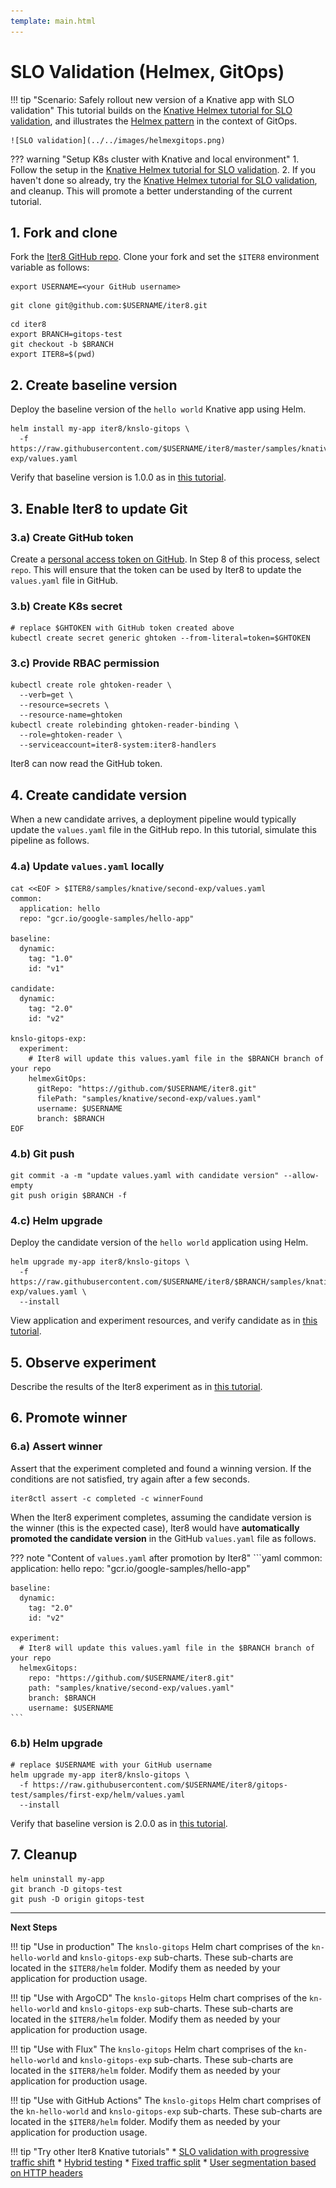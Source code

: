 ```yaml
---
template: main.html
---
```


# SLO Validation (Helmex, GitOps)

!!! tip "Scenario: Safely rollout new version of a Knative app with SLO validation"
    This tutorial builds on the [Knative Helmex tutorial for SLO validation](slovalidation-helmex.md), and illustrates the [Helmex pattern](../../concepts/whatisiter8.md#what-is-helmex) in the context of GitOps.

    ![SLO validation](../../images/helmexgitops.png)

??? warning "Setup K8s cluster with Knative and local environment"
    1. Follow the setup in the [Knative Helmex tutorial for SLO validation](slovalidation-helmex.md).
    2. If you haven't done so already, try the [Knative Helmex tutorial for SLO validation](slovalidation-helmex.md), and cleanup. This will promote a better understanding of the current tutorial.

## 1. Fork and clone
Fork the [Iter8 GitHub repo](https://github.com/iter8-tools/iter8). Clone your fork and set the `$ITER8` environment variable as follows:

```shell
export USERNAME=<your GitHub username>
```
```shell
git clone git@github.com:$USERNAME/iter8.git
```

```
cd iter8
export BRANCH=gitops-test
git checkout -b $BRANCH
export ITER8=$(pwd)
```

## 2. Create baseline version
Deploy the baseline version of the `hello world` Knative app using Helm.

```shell
helm install my-app iter8/knslo-gitops \
  -f https://raw.githubusercontent.com/$USERNAME/iter8/master/samples/knative/second-exp/values.yaml
```

Verify that baseline version is 1.0.0 as in [this tutorial](slovalidation-helmex.md#1-create-baseline-version).

## 3. Enable Iter8 to update Git

### 3.a) Create GitHub token
Create a [personal access token on GitHub](https://docs.github.com/en/github/authenticating-to-github/keeping-your-account-and-data-secure/creating-a-personal-access-token). In Step 8 of this process, select `repo`. This will ensure that the token can be used by Iter8 to update the `values.yaml` file in GitHub.

### 3.b) Create K8s secret
```shell
# replace $GHTOKEN with GitHub token created above
kubectl create secret generic ghtoken --from-literal=token=$GHTOKEN
```

### 3.c) Provide RBAC permission
```shell
kubectl create role ghtoken-reader \
  --verb=get \
  --resource=secrets \
  --resource-name=ghtoken
kubectl create rolebinding ghtoken-reader-binding \
  --role=ghtoken-reader \
  --serviceaccount=iter8-system:iter8-handlers
```

Iter8 can now read the GitHub token.

## 4. Create candidate version
When a new candidate arrives, a deployment pipeline would typically update the `values.yaml` file in the GitHub repo. In this tutorial, simulate this pipeline as follows.

### 4.a) Update `values.yaml` locally

```shell
cat <<EOF > $ITER8/samples/knative/second-exp/values.yaml
common:
  application: hello
  repo: "gcr.io/google-samples/hello-app"

baseline:
  dynamic:
    tag: "1.0"
    id: "v1"

candidate:
  dynamic:
    tag: "2.0"
    id: "v2"

knslo-gitops-exp:
  experiment:
    # Iter8 will update this values.yaml file in the $BRANCH branch of your repo
    helmexGitOps:
      gitRepo: "https://github.com/$USERNAME/iter8.git"
      filePath: "samples/knative/second-exp/values.yaml"
      username: $USERNAME
      branch: $BRANCH
EOF
```

### 4.b) Git push

```shell
git commit -a -m "update values.yaml with candidate version" --allow-empty
git push origin $BRANCH -f
```

### 4.c) Helm upgrade
Deploy the candidate version of the `hello world` application using Helm.
```shell
helm upgrade my-app iter8/knslo-gitops \
  -f https://raw.githubusercontent.com/$USERNAME/iter8/$BRANCH/samples/knative/second-exp/values.yaml \
  --install
```

View application and experiment resources, and verify candidate as in [this tutorial](slovalidation-helmex.md#2-create-candidate-version).

## 5. Observe experiment
Describe the results of the Iter8 experiment as in [this tutorial](slovalidation-helmex.md#3-observe-experiment).

## 6. Promote winner

### 6.a) Assert winner
Assert that the experiment completed and found a winning version. If the conditions are not satisfied, try again after a few seconds.
```shell
iter8ctl assert -c completed -c winnerFound
```

When the Iter8 experiment completes, assuming the candidate version is the winner (this is the expected case), Iter8 would have **automatically promoted the candidate version** in the GitHub `values.yaml` file as follows.

??? note "Content of `values.yaml` after promotion by Iter8"
    ```yaml
    common:
      application: hello
      repo: "gcr.io/google-samples/hello-app"

    baseline:
      dynamic:
        tag: "2.0"
        id: "v2"

    experiment:
      # Iter8 will update this values.yaml file in the $BRANCH branch of your repo
      helmexGitops:
        repo: "https://github.com/$USERNAME/iter8.git"
        path: "samples/knative/second-exp/values.yaml"
        branch: $BRANCH
        username: $USERNAME
    ```

### 6.b) Helm upgrade
```shell
# replace $USERNAME with your GitHub username
helm upgrade my-app iter8/knslo-gitops \
  -f https://raw.githubusercontent.com/$USERNAME/iter8/gitops-test/samples/first-exp/helm/values.yaml
  --install
```

Verify that baseline version is 2.0.0 as in [this tutorial](slovalidation-helmex.md#4-promote-winner).

## 7. Cleanup
```shell
helm uninstall my-app
git branch -D gitops-test
git push -D origin gitops-test
```

***

**Next Steps**

!!! tip "Use in production"
    The `knslo-gitops` Helm chart comprises of the `kn-hello-world` and `knslo-gitops-exp` sub-charts. These sub-charts are located in the `$ITER8/helm` folder. Modify them as needed by your application for production usage.

!!! tip "Use with ArgoCD"
    The `knslo-gitops` Helm chart comprises of the `kn-hello-world` and `knslo-gitops-exp` sub-charts. These sub-charts are located in the `$ITER8/helm` folder. Modify them as needed by your application for production usage.

!!! tip "Use with Flux"
    The `knslo-gitops` Helm chart comprises of the `kn-hello-world` and `knslo-gitops-exp` sub-charts. These sub-charts are located in the `$ITER8/helm` folder. Modify them as needed by your application for production usage.

!!! tip "Use with GitHub Actions"
    The `knslo-gitops` Helm chart comprises of the `kn-hello-world` and `knslo-gitops-exp` sub-charts. These sub-charts are located in the `$ITER8/helm` folder. Modify them as needed by your application for production usage.

!!! tip "Try other Iter8 Knative tutorials"
    * [SLO validation with progressive traffic shift](testing-strategies/slovalidation.md)
    * [Hybrid testing](testing-strategies/hybrid.md)
    * [Fixed traffic split](rollout-strategies/fixed-split.md)
    * [User segmentation based on HTTP headers](rollout-strategies/user-segmentation.md)